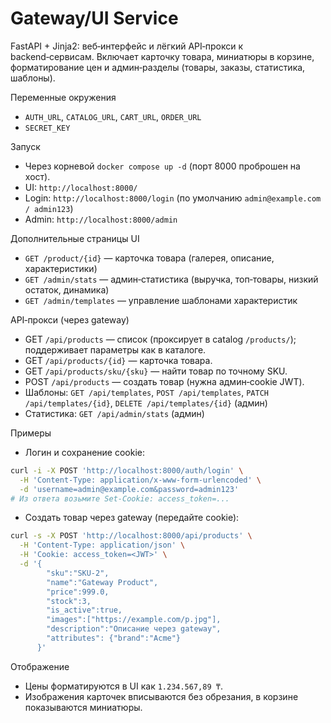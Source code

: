 Gateway/UI Service
==================

FastAPI + Jinja2: веб‑интерфейс и лёгкий API‑прокси к backend‑сервисам. Включает карточку товара, миниатюры в корзине, форматирование цен и админ‑разделы (товары, заказы, статистика, шаблоны).

Переменные окружения
- `AUTH_URL`, `CATALOG_URL`, `CART_URL`, `ORDER_URL`
- `SECRET_KEY`

Запуск
- Через корневой `docker compose up -d` (порт 8000 проброшен на хост).
- UI: `http://localhost:8000/`
- Login: `http://localhost:8000/login` (по умолчанию `admin@example.com / admin123`)
- Admin: `http://localhost:8000/admin`

Дополнительные страницы UI
- `GET /product/{id}` — карточка товара (галерея, описание, характеристики)
- `GET /admin/stats` — админ‑статистика (выручка, топ‑товары, низкий остаток, динамика)
- `GET /admin/templates` — управление шаблонами характеристик

API‑прокси (через gateway)
- GET `/api/products` — список (проксирует в catalog `/products/`); поддерживает параметры как в каталоге.
- GET `/api/products/{id}` — карточка товара.
- GET `/api/products/sku/{sku}` — найти товар по точному SKU.
- POST `/api/products` — создать товар (нужна админ‑cookie JWT).
- Шаблоны: `GET /api/templates`, `POST /api/templates`, `PATCH /api/templates/{id}`, `DELETE /api/templates/{id}` (админ)
- Статистика: `GET /api/admin/stats` (админ)

Примеры
- Логин и сохранение cookie:

```bash
curl -i -X POST 'http://localhost:8000/auth/login' \
  -H 'Content-Type: application/x-www-form-urlencoded' \
  -d 'username=admin@example.com&password=admin123'
# Из ответа возьмите Set-Cookie: access_token=...
```

- Создать товар через gateway (передайте cookie):

```bash
curl -s -X POST 'http://localhost:8000/api/products' \
  -H 'Content-Type: application/json' \
  -H 'Cookie: access_token=<JWT>' \
  -d '{
        "sku":"SKU-2",
        "name":"Gateway Product",
        "price":999.0,
        "stock":3,
        "is_active":true,
        "images":["https://example.com/p.jpg"],
        "description":"Описание через gateway",
        "attributes": {"brand":"Acme"}
      }'
```

Отображение
- Цены форматируются в UI как `1.234.567,89 ₸`.
- Изображения карточек вписываются без обрезания, в корзине показываются миниатюры.
